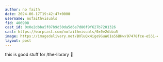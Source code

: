 ```yaml
---
author: no faith
date: 2024-06-17T19:42:47+0000
username: nofaithvisuals
fid: 406908
cast_id: 0x0e2dbba5f07b9d50da5d6e7d80f9f627b7201326
cast: https://warpcast.com/nofaithvisuals/0x0e2dbba5
image: https://imagedelivery.net/BXluQx4ige9GuW0Ia56BHw/97478fce-e551-480d-9dc2-972a2a9d3900/original
layout: post
---
```

this is good stuff for /the-library 💫  

<img src='https://imagedelivery.net/BXluQx4ige9GuW0Ia56BHw/97478fce-e551-480d-9dc2-972a2a9d3900/original' alt='' referrerpolicy='no-referrer'/>